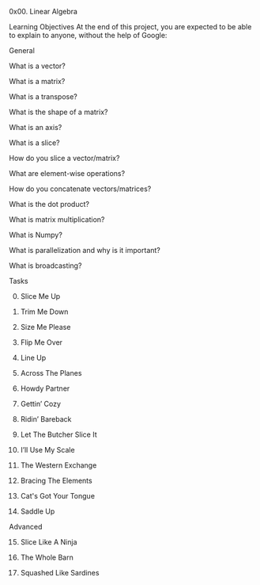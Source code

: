 0x00. Linear Algebra

Learning Objectives
At the end of this project, you are expected to be able to explain to anyone, without the help of Google:

General

What is a vector?

What is a matrix?

What is a transpose?

What is the shape of a matrix?

What is an axis?

What is a slice?

How do you slice a vector/matrix?

What are element-wise operations?

How do you concatenate vectors/matrices?

What is the dot product?

What is matrix multiplication?

What is Numpy?

What is parallelization and why is it important?

What is broadcasting?

Tasks

0. Slice Me Up

1. Trim Me Down

2. Size Me Please

3. Flip Me Over

4. Line Up

5. Across The Planes

6. Howdy Partner

7. Gettin’ Cozy

8. Ridin’ Bareback

9. Let The Butcher Slice It

10. I’ll Use My Scale

11. The Western Exchange

12. Bracing The Elements

13. Cat's Got Your Tongue

14. Saddle Up

Advanced

15. Slice Like A Ninja

16. The Whole Barn

17. Squashed Like Sardines
